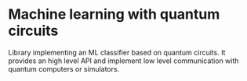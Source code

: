 # Machine learning with quantum circuits

Library implementing an ML classifier based on quantum circuits. It provides an high level API and implement low level communication with quantum computers or simulators.
